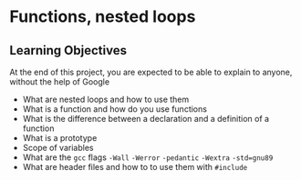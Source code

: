 # Functions, nested loops

## Learning Objectives
At the end of this project, you are expected to be able to explain to anyone, without the help of Google

- What are nested loops and how to use them
- What is a function and how do you use functions
- What is the difference between a declaration and a definition of a function
- What is a prototype
- Scope of variables
- What are the `gcc` flags `-Wall` `-Werror` `-pedantic` `-Wextra` `-std=gnu89`
- What are header files and how to to use them with `#include`

